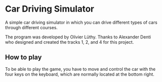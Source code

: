 # Car Driving Simulator
A simple car driving simulator in which you can drive different types of cars through different courses.

The program was developed by Olivier Lüthy. 
Thanks to Alexander Denti who designed and created the tracks 1, 2, and 4 for this project.

## How to play
To be able to play the game, you have to move and control the car with the four keys on the keyboard, which are normally located at the bottom right.
